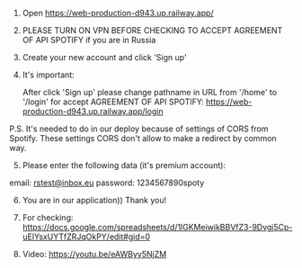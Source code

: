 1. Open https://web-production-d943.up.railway.app/  

2. PLEASE TURN ON VPN BEFORE CHECKING TO ACCEPT AGREEMENT OF API SPOTIFY if you are in Russia  

3. Create your new account and click 'Sign up'  

4. It's important:  

   After click 'Sign up' please change pathname in URL from '/home' to '/login' for accept AGREEMENT OF API SPOTIFY:
   https://web-production-d943.up.railway.app/login

P.S. It's needed to do in our deploy because of settings of CORS from Spotify. These settings CORS don't allow to make a redirect by common way.  

5. Please enter the following data (it's premium account):

email: rstest@inbox.eu
password: 1234567890spoty  

6. You are in our application)) Thank you!  

7. For checking: https://docs.google.com/spreadsheets/d/1lGKMeiwikBBVfZ3-9Dvgj5Cp-uElYsxUYTfZRJqOkPY/edit#gid=0  

8. Video: https://youtu.be/eAWByy5NjZM  
